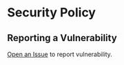 # Security Policy

## Reporting a Vulnerability

[Open an Issue](https://github.com/labsonline/repoconfig/issues/new?assignees=&labels=&template=custom.md&title=) to report vulnerability.
